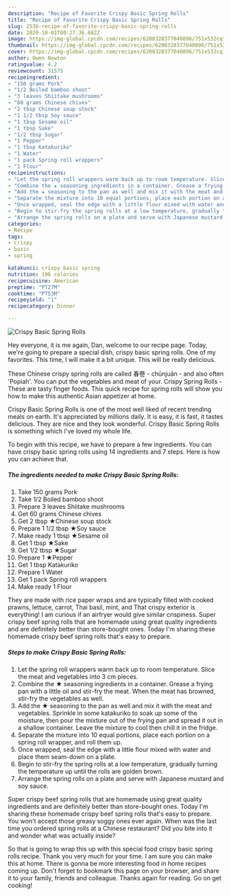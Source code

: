 ```yaml
---
description: "Recipe of Favorite Crispy Basic Spring Rolls"
title: "Recipe of Favorite Crispy Basic Spring Rolls"
slug: 2536-recipe-of-favorite-crispy-basic-spring-rolls
date: 2020-10-01T00:27:36.682Z
image: https://img-global.cpcdn.com/recipes/6208328377040896/751x532cq70/crispy-basic-spring-rolls-recipe-main-photo.jpg
thumbnail: https://img-global.cpcdn.com/recipes/6208328377040896/751x532cq70/crispy-basic-spring-rolls-recipe-main-photo.jpg
cover: https://img-global.cpcdn.com/recipes/6208328377040896/751x532cq70/crispy-basic-spring-rolls-recipe-main-photo.jpg
author: Owen Newton
ratingvalue: 4.2
reviewcount: 31575
recipeingredient:
- "150 grams Pork"
- "1/2 Boiled bamboo shoot"
- "3 leaves Shiitake mushrooms"
- "60 grams Chinese chives"
- "2 tbsp Chinese soup stock"
- "1 1/2 tbsp Soy sauce"
- "1 tbsp Sesame oil"
- "1 tbsp Sake"
- "1/2 tbsp Sugar"
- "1 Pepper"
- "1 tbsp Katakuriko"
- "1 Water"
- "1 pack Spring roll wrappers"
- "1 Flour"
recipeinstructions:
- "Let the spring roll wrappers warm back up to room temperature. Slice the meat and vegetables into 3 cm pieces."
- "Combine the ★ seasoning ingredients in a container. Grease a frying pan with a little oil and stir-fry the meat. When the meat has browned, stir-fry the vegetables as well."
- "Add the ★ seasoning to the pan as well and mix it with the meat and vegetables. Sprinkle in some katakuriko to soak up some of the moisture, then pour the mixture out of the frying pan and spread it out in a shallow container. Leave the mixture to cool then chill it in the fridge."
- "Separate the mixture into 10 equal portions, place each portion on a spring roll wrapper, and roll them up."
- "Once wrapped, seal the edge with a little flour mixed with water and place them seam-down on a plate."
- "Begin to stir-fry the spring rolls at a low temperature, gradually turning the temperature up until the rolls are golden brown."
- "Arrange the spring rolls on a plate and serve with Japanese mustard and soy sauce."
categories:
- Recipe
tags:
- crispy
- basic
- spring

katakunci: crispy basic spring 
nutrition: 196 calories
recipecuisine: American
preptime: "PT27M"
cooktime: "PT53M"
recipeyield: "1"
recipecategory: Dinner

---
```



![Crispy Basic Spring Rolls](https://img-global.cpcdn.com/recipes/6208328377040896/751x532cq70/crispy-basic-spring-rolls-recipe-main-photo.jpg)

Hey everyone, it is me again, Dan, welcome to our recipe page. Today, we're going to prepare a special dish, crispy basic spring rolls. One of my favorites. This time, I will make it a bit unique. This will be really delicious.

These Chinese crispy spring rolls are called 春卷 - chūnjuǎn - and also often &#39;Popiah&#39;. You can put the vegetables and meat of your. Crispy Spring Rolls - These are tasty finger foods. This quick recipe for spring rolls will show you how to make this authentic Asian appetizer at home.

Crispy Basic Spring Rolls is one of the most well liked of recent trending meals on earth. It's appreciated by millions daily. It is easy, it is fast, it tastes delicious. They are nice and they look wonderful. Crispy Basic Spring Rolls is something which I've loved my whole life.


To begin with this recipe, we have to prepare a few ingredients. You can have crispy basic spring rolls using 14 ingredients and 7 steps. Here is how you can achieve that.

<!--inarticleads1-->

##### The ingredients needed to make Crispy Basic Spring Rolls:

1. Take 150 grams Pork
1. Take 1/2 Boiled bamboo shoot
1. Prepare 3 leaves Shiitake mushrooms
1. Get 60 grams Chinese chives
1. Get 2 tbsp ★Chinese soup stock
1. Prepare 1 1/2 tbsp ★Soy sauce
1. Make ready 1 tbsp ★Sesame oil
1. Get 1 tbsp ★Sake
1. Get 1/2 tbsp ★Sugar
1. Prepare 1 ★Pepper
1. Get 1 tbsp Katakuriko
1. Prepare 1 Water
1. Get 1 pack Spring roll wrappers
1. Make ready 1 Flour


They are made with rice paper wraps and are typically filled with cooked prawns, lettuce, carrot, Thai basil, mint, and That crispy exterior is everything! I am curious if an airfryer would give similar crispiness. Super crispy beef spring rolls that are homemade using great quality ingredients and are definitely better than store-bought ones. Today I&#39;m sharing these homemade crispy beef spring rolls that&#39;s easy to prepare. 

<!--inarticleads2-->

##### Steps to make Crispy Basic Spring Rolls:

1. Let the spring roll wrappers warm back up to room temperature. Slice the meat and vegetables into 3 cm pieces.
1. Combine the ★ seasoning ingredients in a container. Grease a frying pan with a little oil and stir-fry the meat. When the meat has browned, stir-fry the vegetables as well.
1. Add the ★ seasoning to the pan as well and mix it with the meat and vegetables. Sprinkle in some katakuriko to soak up some of the moisture, then pour the mixture out of the frying pan and spread it out in a shallow container. Leave the mixture to cool then chill it in the fridge.
1. Separate the mixture into 10 equal portions, place each portion on a spring roll wrapper, and roll them up.
1. Once wrapped, seal the edge with a little flour mixed with water and place them seam-down on a plate.
1. Begin to stir-fry the spring rolls at a low temperature, gradually turning the temperature up until the rolls are golden brown.
1. Arrange the spring rolls on a plate and serve with Japanese mustard and soy sauce.


Super crispy beef spring rolls that are homemade using great quality ingredients and are definitely better than store-bought ones. Today I&#39;m sharing these homemade crispy beef spring rolls that&#39;s easy to prepare. You won&#39;t accept those greasy soggy ones ever again. When was the last time you ordered spring rolls at a Chinese restaurant? Did you bite into it and wonder what was actually inside? 

So that is going to wrap this up with this special food crispy basic spring rolls recipe. Thank you very much for your time. I am sure you can make this at home. There is gonna be more interesting food in home recipes coming up. Don't forget to bookmark this page on your browser, and share it to your family, friends and colleague. Thanks again for reading. Go on get cooking!
